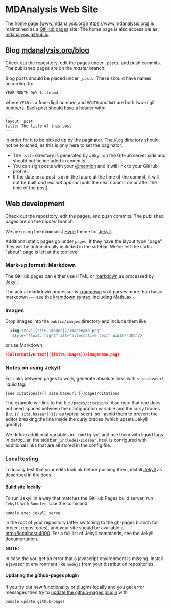 # MDAnalysis Web Site

The home page [www.mdanalysis.org](https://www.mdanalysis.org) is maintained as
a [GitHub pages](https://pages.github.com) site. The home page is also
accessible as [mdanalysis.github.io](https://mdanalysis.github.io).


## Blog [mdanalysis.org/blog](https://www.mdanalysis.org/blog)

Check out the repository, edit the pages under `_posts`, and push
commits. The published pages are on the *master* branch.

Blog posts should be placed under `_posts`. These should have names
according to:

    YEAR-MONTH-DAY-title.md

where `YEAR` is a four-digit number, and `MONTH` and `DAY` are both two-digit
numbers. Each post should have a header with:

    ---
    layout: post
    title: The title of this post
    ---

in order for it to be picked up by the paginator. The `blog` directory should
not be touched, as this is only here to set the paginator.

* The `_site` directory is generated by Jekyll on the GitHub server side and
  should not be included in commits.
* You can sign posts with your
  [@mention](https://help.github.com/articles/mentions-on-github-pages/)
  and it will link to your GitHub profile.
* If the date on a post is in in the future at the time of the commit,
  it will not be built *and will not appear* (until the next commit on
  or after the time of the post).


## Web development

Check out the repository, edit the pages, and push commits. The
published pages are on the *master* branch.

We are using the minimalist [Hyde](https://github.com/poole/hyde) theme for
[Jekyll](https://help.github.com/articles/using-jekyll-with-pages/).

Additional static pages go under `pages`. If they have the layout type "page"
they will be automatically included in the sidebar. We've left the static
"about" page is left at the top level.


### Mark-up format: Markdown

The GitHub pages can either use HTML or
[markdown](http://daringfireball.net/projects/markdown/) as processed by
[Jekyll](https://help.github.com/articles/using-jekyll-with-pages/).

The actual markdown processor is
[kramdown](http://kramdown.gettalong.org) so it parses more than basic
markdown --- see the
[kramdown syntax](http://kramdown.gettalong.org/syntax.html),
including MathJax.

### Images

Drop images into the `public/images` directory and include them like

```html
  <img src="{{site.images}}/imagename.png"
   style="float: right" alt="alternative text" width="30%"/>
   ```

or use Markdown
```markdown
![alternative text]({{site.images}}/imagename.png)
```


### Notes on using Jekyll

For links between pages to work, generate absolute links with `site.baseurl`
liquid tag:

```
[see citations]({{ site.baseurl }}/pages/citations
```

The example will link to the file `/pages/citations`. Also note that one does
not need spaces between the configuration variable and the curly braces (i.e.
`{{ site.baseurl }}/` as typical seen), so I avoid them to prevent the editor
breaking the line inside the curly braces (which upsets Jekyll greatly).

We define additional variables in `_config.yml` and use them with liquid tags.
In particular, the sidebar `_includes/sidebar.html` is configured with
additional links that are all stored in the config file.


### Local testing

To locally test that your edits look ok before pushing them, install
[Jekyll](https://help.github.com/articles/using-jekyll-with-pages/) as
described in the docs.

#### Build site locally

To run Jekyll in a way that matches the GitHub Pages build server, run `Jekyll`
with `Bundler`. Use the command

    bundle exec jekyll serve

in the root of your repository (after switching to the gh-pages branch for
project repositories), and your site should be available at
<http://localhost:4000>. For a full list of Jekyll commands, see the Jekyll
documentation.

**NOTE:**

In case the you get an error that a javascript environment is missing. Install a
javascript environment like `nodejs` from your distribution repositories.

#### Updating the github-pages plugin

If you try out new functionality or plugins locally and you get error
messages then try to
[update the github-pages plugin](https://help.github.com/articles/setting-up-your-pages-site-locally-with-jekyll/#keeping-your-site-up-to-date-with-the-github-pages-gem)
with


    bundle update github-pages
